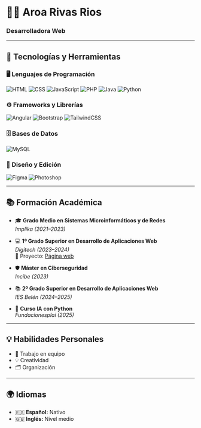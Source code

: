 # 👩‍💻 Aroa Rivas Rios  
### Desarrolladora Web

---

## 🧠 Tecnologías y Herramientas

### 🖥️ Lenguajes de Programación

![HTML](https://img.shields.io/badge/HTML-E34F26?style=for-the-badge&logo=html5&logoColor=white)
![CSS](https://img.shields.io/badge/CSS-1572B6?style=for-the-badge&logo=css3&logoColor=white)
![JavaScript](https://img.shields.io/badge/JavaScript-F7DF1E?style=for-the-badge&logo=javascript&logoColor=black)
![PHP](https://img.shields.io/badge/PHP-777BB4?style=for-the-badge&logo=php&logoColor=white)
![Java](https://img.shields.io/badge/Java-007396?style=for-the-badge&logo=java&logoColor=white)
![Python](https://img.shields.io/badge/Python-3776AB?style=for-the-badge&logo=python&logoColor=white)

### ⚙️ Frameworks y Librerías

![Angular](https://img.shields.io/badge/Angular-DD0031?style=for-the-badge&logo=angular&logoColor=white)
![Bootstrap](https://img.shields.io/badge/Bootstrap-7952B3?style=for-the-badge&logo=bootstrap&logoColor=white)
![TailwindCSS](https://img.shields.io/badge/Tailwind_CSS-06B6D4?style=for-the-badge&logo=tailwind-css&logoColor=white)

### 🗄️ Bases de Datos

![MySQL](https://img.shields.io/badge/MySQL-005C84?style=for-the-badge&logo=mysql&logoColor=white)

### 🎨 Diseño y Edición

![Figma](https://img.shields.io/badge/Figma-F24E1E?style=for-the-badge&logo=figma&logoColor=white)
![Photoshop](https://img.shields.io/badge/Photoshop-31A8FF?style=for-the-badge&logo=adobe-photoshop&logoColor=white)

---

## 📚 Formación Académica

- 🎓 **Grado Medio en Sistemas Microinformáticos y de Redes**  
  _Implika (2021–2023)_

- 💻 **1º Grado Superior en Desarrollo de Aplicaciones Web**  
  _Digitech (2023–2024)_  
  🔗 Proyecto: [Página web](#)

- 🛡️ **Máster en Ciberseguridad**  
  _Incibe (2023)_

- 📚 **2º Grado Superior en Desarrollo de Aplicaciones Web**  
  _IES Belén (2024–2025)_

- 🤖 **Curso IA con Python**  
  _Fundacionesplai (2025)_

---

## 💡 Habilidades Personales

- 🤝 Trabajo en equipo  
- 💡 Creatividad  
- 🗂️ Organización  

---

## 🌍 Idiomas

- 🇪🇸 **Español:** Nativo  
- 🇬🇧 **Inglés:** Nivel medio
